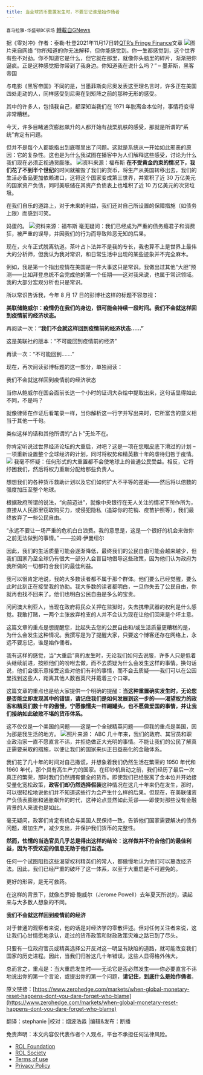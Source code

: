 ```yaml
---
title: 当全球货币重置发生时，不要忘记谁是始作俑者
---
```

`喜马拉雅-华盛顿DC农场` [轉載自GNews](https://gnews.org/zh-hans/1676648/)

据《零对冲》作者：泰勒·杜登2021年11月17日转[QTR’s Fringe Finance](https://quoththeraven.substack.com/)文章
![](https://assets.gnews.org/wp-content/uploads/2021/11/image002-beyong-all-repair.jpg)图片来自网络
“你所知道的你无法解释，但你能感觉到。你一生都感觉到，这个世界有些不对劲。你不知道它是什么，但它就在那里，就像你头脑里的碎片，渐渐把你逼疯。正是这种感觉把你带到了我身边。你知道我在说什么吗？”
– 墨菲斯，黑客帝国

与电影《黑客帝国》不同的是，当墨菲斯向尼奥发表这至理名言时，许多正在美国四处走动的人，同样感受到尼奥在到矩阵之前的那种无形的感受。

其中的许多人，包括我自己，都深知当我们在 1971 年脱离金本位时，事情将变得非常糟糕。

今天，许多目睹通货膨胀飙升的人都开始有战栗肌肤的感受，那就是所谓的“系统”肯定有问题。

但并不是每个人都能指出到底哪里出了问题。这就是系统从一开始如此邪恶的原因：它的复杂性。这也是为什么我试图在播客中为人们解释这些感受，讨论为什么我们现在必须正视通货膨胀。
![](https://assets.gnews.org/wp-content/uploads/2021/11/image004-gold.jpg)资料来源：福布斯
**在不受黄金约束的情况下，我们花了不到半个世纪**的时间就摧毁了我们的货币，将生产从美国转移出去，我们的生活必备品更加依赖进口，这将这个国家变成第三世界，并累积了近 30 万亿美元的国家资产负债，同时美联储在其资产负债表上也堆积了近 10 万亿美元的次贷垃圾。

在我们自乐的道路上，对于未来的利益，我们还对自己所设置的保障措施（如债务上限）而感到可笑。

妈蛋的。
![](https://assets.gnews.org/wp-content/uploads/2021/11/image006-spending.jpg)资料来源：福布斯
毫无疑问：我们已经成为严重的债务瘾君子和消费狂，被严重的误导，并因我们的行为而导致险恶无知的后果。

现在，火车正式脱离轨道。茶叶占卜法并不是我的专长，我也算不上是世界上最伟大的分析师，但我认为我对常识，和日常生活中出现的某些迹象并不完全麻木。

例如，我是第一个指出疫情在美国是一件大事这只是常识。我做出过其他“大胆”预测——比如拜登总统不会完成他的第一个任期——这对我来说，也属于常识领域。我的大部分宏观分析也只是常识。

所以常识告诉我，今年 8 月 17 日的彭博社这样的标题不容忽视：

**美联储鲍威尔：疫情仍在我们的身边，很可能会持续一段时间。我们不会就这样回到疫情前的经济状态。**

再阅读一次：**“我们不会就这样回到疫情前的经济状态……”**

这是美联社的版本：“不可能回到疫情前的经济”

再读一次：“不可能回到…….”

现在，再次阅读彭博标题的这一部分，单独阅读：

我们不会就这样回到疫情前的经济状态

当你从鲍威尔在国会面前长达一个小时的证词大杂烩中提取出来，这句话显得如此不同，不是吗？

就像律师在作证后看笔录一样，当你解析这一行字并写出来时，它所富含的意义相当于其他一千句。

类似这样的话和其他所谓的“占卜”无处不在。

你肯定听说过世界经济论坛的大重启，对吧？这是一项在您眼皮底下滑过的计划 – 一项重新设置整个全球经济的计划，同时将权势和精英数十年的虐待归咎于疫情。
![](https://assets.gnews.org/wp-content/uploads/2021/11/image008-great-reset.gif)
我毫不怀疑：任何形式的大重置都不会使地球上的普通公民受益。相反，它将纾困我们，然后将权力重新分配给那些负责人。

想想我们的各种货币救助计划以及它们如何扩大不平等的差距——然后将以倍数的强度加压至整个地球。

根据政府所谓的说法，“向前迈进”，就像中央银行在无人关注的情况下所作所为，直接从人民那里窃取购买力，或侵犯隐私（追踪你的花销、疫苗护照等），我们最终放弃了一些公民自由。

“永远不要让一场严重的危机白白浪费。我的意思是，这是一个很好的机会来做你之前无法做到的事情。”
——拉姆·伊曼纽尔

因此，我们的生活质量可能会逐渐降低，最终我们的公民自由可能会越来越少，但我们国家乃至全球仍有很大一部分人会盲目地倡导这些政策，因为他们认为政府为我所做的一切都符合我们的最佳利益。

我可以很肯定地说，我的大多数读者都不属于那个群体。他们要么已经觉醒，要么此时此刻正在接受我的协助。我大多数的读者都明白，一旦你失去了公民自由，你就再也找不回来了。他们也明白公民自由是多么的宝贵。

问问澳大利亚人，当现在政府将民众关押在监狱时，失去携带武器的权利是什么感觉。我敢打赌，一两个主张放弃枪支的人并不会认为现在让他们回来是个坏主意。

这篇文章的重点是想提醒您，比起失去您的公民自由和/或生活质量更糟糕的是，为什么会发生这种情况。我撰写是为了提醒大家，只要这个博客还存在网络上，永远不要忘记，谁是始作俑者。

我有这样的感觉，当“大重启”真的发生时，无论我们如何去说服，许多人只是低着头继续前进，按照他们的吩咐去做，而不去质疑为什么会发生这样的事情。换句话说，他们会很乐意接受这些对他们有利的事情，而不会去质疑——我们可以在公园里找到这些人，距离其他人数百英尺并戴着三个口罩。

这篇文章的重点也是给大家提供一个明确的提醒：**当这种重置确实发生时，无论您是否能立即发现其中的错误，请记住我们是如何发展到这一步的——渴望权力的政客和精英们数十年的傲慢，宁愿像懦夫一样踢罐头，也不愿做爱国的事情，并让我们接纳如此破败不堪的货币体系。**

这不仅仅是一个美国的问题——这是一个全球精英问题——但我的重点是美国，因为那是我生活的地方。
![](https://assets.gnews.org/wp-content/uploads/2021/11/image010-官员.gif)照片来源： ABC
几十年来，我们的政府、其官员和职业政治家一直不愿直言不讳，并拒绝做正大光明的事情。不能让我们的公民了解真正需要采取的措施，以便让我们的国家来纠正日益恶化的金融体系。

我们花了几十年的时间对自己撒谎，并想象着我们仍然生活在繁荣的 1950 年代和 1960 年代，那个具有高生产力的国家。在印钞机启动之前，我们经历了最后一次真正的繁荣，那时我们仍然拥有健全的货币。即使我们已经脱离了金本位并开始接受量化宽松政策，**政客们却仍然选择假装**这种情况在这几十年来仍在发生，那时，可以很轻松地说他们并不知道这些行为会产生什么样的后果。但现在，在美联储资产负债表膨胀和通胀飙升的时代，这种论点显然如此荒谬——即使对那些没有金融背景的人来说也是如此。

毫无疑问，政客们肯定有机会与美国人民保持一致，告诉他们国家需要解决的债务问题，增加生产，减少支出，并保护我们货币的完整性。

**然而，怯懦的当选官员几乎总是得出这样的结论：这样做并不符合他们的最佳利益，因为不受欢迎的信息无助于他们当选。**

任何一个试图阻挡这些渴望权利精英们的常人，都傲慢地认为他们可以篡改经济法。因此，我们已经严重的破坏了这一体系，以至于大重启是不可避免的。

更好的形容，是无可救药。

在这样的背景下，就像杰罗姆·鲍威尔（Jerome Powell）去年夏天所说的，读起来与大多数人想象的不同。

**我们不会就这样回到疫情前的经济**

对于普通的观察者来说，他的话是对经济学的零散评述。但对任何关注者来说，这让我们心甘情愿地承认，走过的货币政策和财政政策灾难之路已到了尽头。

只要有一位政府官员或精英选择公开反对这一明显有缺陷的道路，就可能改变我们国家的历史进程。因此，当我们归咎这几十年错误，这些人显得格外伟大。

总而言之，重点是：当大重启发生时——无论它是否必然发生——你必要直言不讳地说出你的第一个言论，或提出你的第一个问题，**请记住，到底什么是始作俑者**。

原文链接：[https://www.zerohedge.com/markets/when-global-monetary-reset-happens-dont-you-dare-forget-who-blame](https://www.zerohedge.com/markets/when-global-monetary-reset-happens-dont-you-dare-forget-who-blame)

翻译：stephanie |校对：烟波浩淼 |编辑&发布：断播

 

免责声明：本文内容仅代表作者个人观点，平台不承担任何法律风险。

- [ROL Foundation](https://rolfoundation.org/)
- [ROL Society](https://rolsociety.org/)
- [Terms of use](https://gnews.org/terms-of-use-3/)
- [Privacy Policy](https://gnews.org/privacy-policy/)
